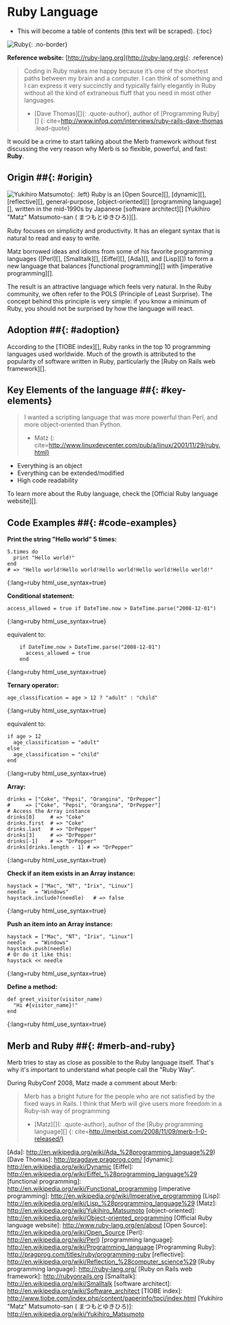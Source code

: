 # Ruby Language

* This will become a table of contents (this text will be scraped).
{:toc}

![Ruby](/images/ruby-header.gif){: .no-border}

**Reference website:**
[http://ruby-lang.org](http://ruby-lang.org){: .reference}

> Coding in Ruby makes me happy because it’s one of the shortest paths
> between my brain and a computer.
> I can think of something and I can express it very succinctly
> and typically fairly elegantly in Ruby
> without all the kind of extraneous fluff
> that you need in most other languages.
> - [Dave Thomas][]{: .quote-author}, author of [Programming Ruby][]
{: cite=http://www.infoq.com/interviews/ruby-rails-dave-thomas .lead-quote}

It would be a crime to start talking about the Merb framework
without first discussing the very reason why Merb
is so flexible, powerful, and fast: **Ruby**.

## Origin ##{: #origin}
![Yukihiro Matsumoto](/images/Yukihiro_Matsumoto.jpg){: .left}
Ruby is an [Open Source][], [dynamic][], [reflective][], general-purpose,
[object-oriented][] [programming language][],
written in the mid-1990s by Japanese [software architect][]
[Yukihiro "Matz" Matsumoto-san ( まつもとゆきひろ)][].

Ruby focuses on simplicity and productivity.
It has an elegant syntax that is natural to read and easy to write.

Matz borrowed ideas and idioms from some of his favorite programming languages
([Perl][], [Smalltalk][], [Eiffel][], [Ada][], and [Lisp][])
to form a new language
that balances [functional programming][] with [imperative programming][].

The result is an attractive language which feels very natural.
In the Ruby community,
we often refer to the POLS (Principle of Least Surprise).
The concept behind this principle is very simple:
if you know a minimum of Ruby,
you should not be surprised by how the language will react.

## Adoption ##{: #adoption}
According to the [TIOBE index][],
Ruby ranks in the top 10 programming languages used worldwide.
Much of the growth is attributed to the popularity of software
written in Ruby, particularly the [Ruby on Rails web framework][].

## Key Elements of the language ##{: #key-elements}

> I wanted a scripting language that was more powerful than Perl,
> and more object-oriented than Python.
> - Matz
{: cite=http://www.linuxdevcenter.com/pub/a/linux/2001/11/29/ruby.html}

* Everything is an object
* Everything can be extended/modified
* High code readability

To learn more about the Ruby language,
check the [Official Ruby language website][].

## Code Examples ##{: #code-examples}

**Print the string "Hello world" 5 times:**

    5.times do
      print "Hello world!"
    end
    # => "Hello world!Hello world!Hello world!Hello world!Hello world!"
{:lang=ruby html_use_syntax=true}

**Conditional statement:**

	access_allowed = true if DateTime.now > DateTime.parse("2008-12-01")
{:lang=ruby html_use_syntax=true}

equivalent to:

		if DateTime.now > DateTime.parse("2008-12-01")
		  access_allowed = true 
		end
{:lang=ruby html_use_syntax=true}

**Ternary operator:**

    age_classification = age > 12 ? "adult" : "child"
{:lang=ruby html_use_syntax=true}

equivalent to:

    if age > 12
      age_classification = "adult"
    else
      age_classification = "child"
    end
{:lang=ruby html_use_syntax=true}

**Array:**

	drinks = ["Coke", "Pepsi", "Orangina", "DrPepper"]
	#     => ["Coke", "Pepsi", "Orangina", "DrPepper"]
	# Access the Array instance
	drinks[0]     # => "Coke"
	drinks.first  # => "Coke"
	drinks.last   # => "DrPepper"
	drinks[3]     # => "DrPepper"
	drinks[-1]    # => "DrPepper"
	drinks[drinks.length - 1] # => "DrPepper"
{:lang=ruby html_use_syntax=true}


**Check if an item exists in an Array instance:**

	haystack = ["Mac", "NT", "Irix", "Linux"]
	needle   = "Windows"
	haystack.include?(needle)	# => false
{:lang=ruby html_use_syntax=true}

**Push an item into an Array instance:**

	haystack = ["Mac", "NT", "Irix", "Linux"]
	needle   = "Windows"
	haystack.push(needle)
	# Or do it like this:
	haystack << needle
{:lang=ruby html_use_syntax=true}

**Define a method:**

    def greet_visitor(visitor_name)
      "Hi #{visitor_name}!"
    end
{:lang=ruby html_use_syntax=true}

## Merb and Ruby ##{: #merb-and-ruby}

Merb tries to stay as close as possible to the Ruby language itself.
That's why it's important to understand what people call the "Ruby Way".

During RubyConf 2008, Matz made a comment about Merb:

> Merb has a bright future for the people who are not satisfied
> by the fixed ways in Rails.
> I think that Merb will give users more freedom
> in a Ruby-ish way of programming
> - [Matz][]{: .quote-author},
> author of the [Ruby programming language][]
{: cite=http://merbist.com/2008/11/09/merb-1-0-released/}


[Ada]: http://en.wikipedia.org/wiki/Ada_%28programming_language%29)
[Dave Thomas]:          http://pragdave.pragprog.com/
[dynamic]:              http://en.wikipedia.org/wiki/Dynamic
[Eiffel]: http://en.wikipedia.org/wiki/Eiffel_%28programming_language%29
[functional programming]: http://en.wikipedia.org/wiki/Functional_programming
[imperative programming]: http://en.wikipedia.org/wiki/Imperative_programming
[Lisp]: http://en.wikipedia.org/wiki/Lisp_%28programming_language%29
[Matz]:                 http://en.wikipedia.org/wiki/Yukihiro_Matsumoto
[object-oriented]: http://en.wikipedia.org/wiki/Object-oriented_programming
[Official Ruby language website]: http://www.ruby-lang.org/en/about
[Open Source]:          http://en.wikipedia.org/wiki/Open_Source
[Perl]:                 http://en.wikipedia.org/wiki/Perl)
[programming language]: http://en.wikipedia.org/wiki/Programming_language
[Programming Ruby]:     http://pragprog.com/titles/ruby/programming-ruby
[reflective]: http://en.wikipedia.org/wiki/Reflection_%28computer_science%29
[Ruby programming language]: http://ruby-lang.org/
[Ruby on Rails web framework]: http://rubyonrails.org
[Smalltalk]:            http://en.wikipedia.org/wiki/Smalltalk
[software architect]:   http://en.wikipedia.org/wiki/Software_architect
[TIOBE index]:  http://www.tiobe.com/index.php/content/paperinfo/tpci/index.html
[Yukihiro "Matz" Matsumoto-san ( まつもとゆきひろ)]:  http://en.wikipedia.org/wiki/Yukihiro_Matsumoto


